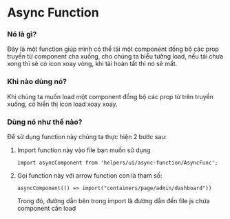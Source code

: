 # Async Function

### Nó là gì?

Đây là một function giúp mình có thể tải một component đồng bộ các prop truyền từ component cha xuống, cho chúng ta biểu tường load, nếu tải chưa xong thì sẽ có icon xoay vòng, khi tải hoàn tất thì nó sẽ mất.

### Khi nào dùng nó?

Khi chúng ta muốn load một component đồng bộ các prop từ trên truyền xuống, có hiển thị icon load xoay xoay.

### Dùng nó như thế nào?

Để sử dụng function này chúng ta thực hiện 2 bước sau:

1. Import function này vào file bạn muốn sử dụng

   ```
   import asyncComponent from 'helpers/ui/async-function/AsyncFunc';
   ```

2. Gọi function này với arrow function con là tham số:

   ```
   asyncComponent(() => import("containers/page/admin/dashboard"))
   ```

   Trong đó, đường dẫn bên trong import là đường dẫn đến file js chứa component cần load

